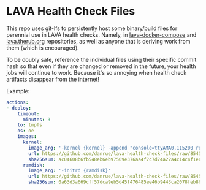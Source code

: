 # LAVA Health Check Files

This repo uses git-lfs to persistently host some binary/build files for
perennial use in LAVA health checks. Namely, in
[lava-docker-compose](https://github.com/danrue/lava-docker-compose/) and
[lava.therub.org](https://github.com/danrue/lava.therub.org) repositories, as
well as anyone that is deriving work from them (which is encouraged).

To be doubly safe, reference the individual files using their specific commit
hash so that even if they are changed or removed in the future, your health
jobs will continue to work. Because it's so annoying when health check
artifacts disappear from the internet!

Example:

```yaml
actions:
- deploy:
    timeout:
      minutes: 3
    to: tmpfs
    os: oe
    images:
      kernel:
        image_arg: '-kernel {kernel} -append "console=ttyAMA0,115200 root=/dev/ram0 debug verbose"'
        url: https://github.com/danrue/lava-health-check-files/raw/854575d695fc7dd5261dd35e45e20f8b5e2ec5b1/health_checks/qemu/zImage
        sha256sum: ac04608b6fb548eb6eb97509e376aa4f7c7d74a22a4c14c4f1e6b46b2dcbfbd7
      ramdisk:
        image_arg: '-initrd {ramdisk}'
        url: https://github.com/danrue/lava-health-check-files/raw/854575d695fc7dd5261dd35e45e20f8b5e2ec5b1/health_checks/qemu/rootfs.cpio.gz
        sha256sum: 0a63d3a669cff57dca9eb5d45f476485ee46b9443ca2078feb860b7e90aeeb38
```
